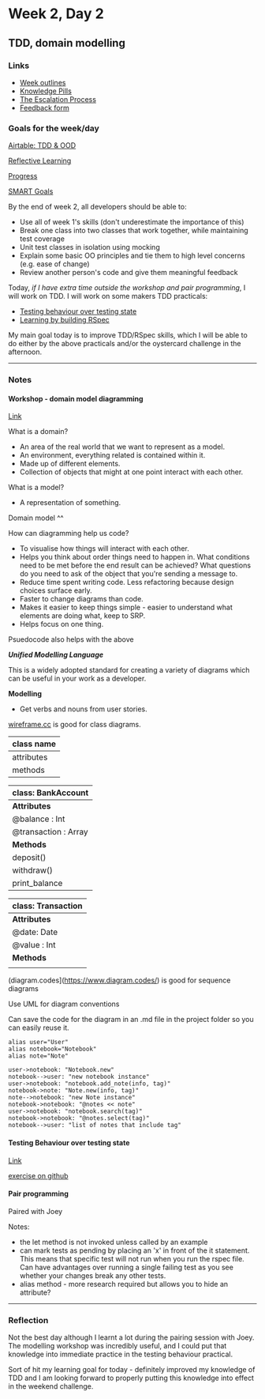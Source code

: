 # Week 2, Day 2
## TDD, domain modelling

### Links

* [Week outlines](https://github.com/makersacademy/course/blob/master/week_outlines.md)
* [Knowledge Pills](https://github.com/makersacademy/course/blob/master/pills.md)
* [The Escalation Process](https://github.com/makersacademy/course/blob/29a5e4a3c1776d32eda8f3ee55edc1dd124b05ba/pills/escalation_process.md)
* [Feedback form](https://docs.google.com/forms/d/1dr6yUt7M2HJyDEnMoqjuNpew3mUgFQUp79WQbT7wv68/edit)

### Goals for the week/day

[Airtable: TDD & OOD](https://airtable.com/shrr9VqhGBzPyfa7E/tblokmw6yNUO75ge6)

[Reflective Learning](https://github.com/makersacademy/course/blob/master/goals/reflective_learning.md)

[Progress](https://github.com/makersacademy/course/blob/master/goals/progress_insight.md)

[SMART Goals](https://docs.google.com/document/d/1Tcw_8OuOSXArP8Wr7X1jywWDV8NW_LzYmFawUCBYIZ8/edit)

By the end of week 2, all developers should be able to:

* Use all of week 1's skills (don't underestimate the importance of this)
* Break one class into two classes that work together, while maintaining test coverage
* Unit test classes in isolation using mocking
* Explain some basic OO principles and tie them to high level concerns (e.g. ease of change)
* Review another person's code and give them meaningful feedback

Today, _if I have extra time outside the workshop and pair programming_, I will work on TDD. I will work on some makers TDD practicals:

* [Testing behaviour over testing state](https://github.com/makersacademy/skills-workshops/blob/master/practicals/testing/behaviour_not_state.md)
* [Learning by building RSpec](https://github.com/makersacademy/skills-workshops/blob/master/practicals/adventures/learning_by_building_rspec.md)

My main goal today is to improve TDD/RSpec skills, which I will be able to do either by the above practicals and/or the oystercard challenge in the afternoon.

---

### Notes

#### Workshop - domain model diagramming

[Link](https://github.com/makersacademy/skills-workshops/tree/master/object_oriented_programming/domain_model_diagramming)

What is a domain?

* An area of the real world that we want to represent as a model.
* An environment, everything related is contained within it.
* Made up of different elements.
* Collection of objects that might at one point interact with each other.

What is a model?

* A representation of something.

Domain model ^^

How can diagramming help us code?

* To visualise how things will interact with each other.
* Helps you think about order things need to happen in. What conditions need to be met before the end result can be achieved? What questions do you need to ask of the object that you're sending a message to.
* Reduce time spent writing code. Less refactoring because design choices surface early.
* Faster to change diagrams than code.
* Makes it easier to keep things simple - easier to understand what elements are doing what, keep to SRP.
* Helps focus on one thing.

Psuedocode also helps with the above

___Unified Modelling Language___

This is a widely adopted standard for creating a variety of diagrams which can be useful in your work as a developer.

__Modelling__

* Get verbs and nouns from user stories.

[wireframe.cc](https://wireframe.cc/) is good for class diagrams.

| class name |
|------------|
| attributes |
| methods    |

| class: BankAccount |
|------------|
| __Attributes__ |
| @balance : Int |
| @transaction : Array |
| __Methods__ |
| deposit()    |
| withdraw() |
| print_balance |

| class: Transaction |
|------------|
| __Attributes__ |
| @date: Date  |
| @value : Int |
| __Methods__ |
|  |

(diagram.codes](https://www.diagram.codes/) is good for sequence diagrams

Use UML for diagram conventions

Can save the code for the diagram in an .md file in the project folder so you can easily reuse it.

```flow
alias user="User"
alias notebook="Notebook"
alias note="Note"

user->notebook: "Notebook.new"
notebook-->user: "new notebook instance"
user->notebook: "notebook.add_note(info, tag)"
notebook->note: "Note.new(info, tag)"
note-->notebook: "new Note instance"
notebook->notebook: "@notes << note"
user->notebook: "notebook.search(tag)"
notebook->notebook: "@notes.select(tag)"
notebook-->user: "list of notes that include tag"
```

#### Testing Behaviour over testing state

[Link](https://github.com/makersacademy/skills-workshops/blob/master/practicals/testing/behaviour_not_state.md)

[exercise on github](https://github.com/iainaitken/makers-course/tree/main/week2/testing_behaviour)

#### Pair programming

Paired with Joey

Notes:

* the let method is not invoked unless called by an example
* can mark tests as pending by placing an 'x' in front of the it statement. This means that specific test will not run when you run the rspec file. Can have advantages over running a single failing test as you see whether your changes break any other tests.
* alias method - more research required but allows you to hide an attribute?

---

### Reflection

Not the best day although I learnt a lot during the pairing session with Joey. The modelling workshop was incredibly useful, and I could put that knowledge into immediate practice in the testing behaviour practical.

Sort of hit my learning goal for today - definitely improved my knowledge of TDD and I am looking forward to properly putting this knowledge into effect in the weekend challenge.
